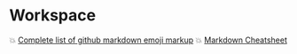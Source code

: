 # Workspace

:boom: [Complete list of github markdown emoji markup](https://gist.github.com/rxaviers/7360908)
:boom: [Markdown Cheatsheet](https://github.com/adam-p/markdown-here/wiki/Markdown-Cheatsheet)